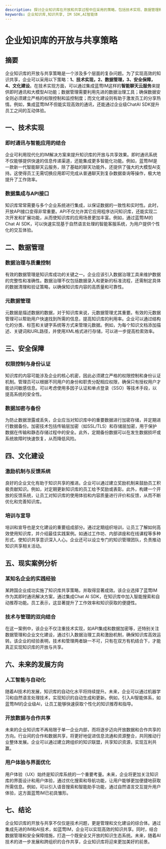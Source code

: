 ```yaml
---
description: 探讨企业知识库在开放和共享过程中应采用的策略，包括技术实现、数据管理和安全保障等方面。
keywords: 企业知识库,知识共享, IM SDK,AI智能体
---
```

# 企业知识库的开放与共享策略

## 摘要

企业知识库的开放与共享策略是一个涉及多个层面的复杂问题。为了实现高效的知识共享，企业可以采用以下策略：**1、技术实现，2、数据管理，3、安全保障，4、文化建设**。在技术实现方面，可以通过集成蓝莺IM这样的**智能聊天云服务**来提供即时通讯和大模型AI功能；数据管理需要利用先进的数据治理工具；确保数据安全则必须建立严格的权限控制和监控制度；而文化建设则有助于激发员工的分享热情。例如，集成蓝莺IM不但能实现高效的通讯，还能通过企业级ChatAI SDK提升员工之间的互动体验。

## 一、技术实现

### 即时通讯与智能应用的结合

企业可利用现代化的IM解决方案来提升知识库的开放与共享效果。即时通讯系统不仅能够提供快速的信息传递渠道，还能集成更多智能化功能。例如，蓝莺IM是一款新一代智能聊天云服务，除了基础的聊天功能外，还提供了强大的大模型AI支持。这使得员工无需切换应用即可完成从普通聊天到复杂数据查询等操作，极大地提升了工作效率。

### 数据集成与API接口

知识库常常需要与多个企业系统进行集成，以保证数据的一致性和实时性。此时，开放API接口变得非常重要。API不仅允许其它应用程序访问知识库，还能实现二次开发和扩展功能，从而使知识库的应用场景更加丰富。例如，通过蓝莺IM的Chat AI SDK，可以快速实现基于自然语言处理的智能客服系统，为用户提供个性化的交互体验。

## 二、数据管理

### 数据治理与质量控制

有效的数据管理是知识库成功的关键之一。企业应该引入数据治理工具来维护数据的完整性和准确性。数据治理不仅包括数据录入和更新的标准流程，还需制定具体的数据清理和验证策略，以确保知识库内容的高质量和可靠性。

### 元数据管理

元数据是描述数据的数据，对于知识库来说，元数据管理尤其重要。有效的元数据管理可以帮助用户快速找到所需的信息，提高知识库的利用率。企业可以通过结构化的分类、标签和关键字系统等方式来管理元数据。例如，为每个知识文档添加描述、关键词和URL路径，并使用XML格式进行存储，可以进一步提高检索效率。

## 三、安全保障

### 权限控制与身份认证

知识库的内容可能涉及企业的核心机密，因此必须建立严格的权限控制和身份认证机制。管理员可以根据不同用户的身份和职责分配相应权限，确保只有授权用户才能访问敏感信息。可以考虑使用多因子认证和单点登录（SSO）等技术手段，以提高系统的安全性。

### 数据加密与备份

为防止数据泄露或丢失，企业应当对知识库中的重要数据进行加密存储，并定期进行数据备份。加密技术包括传输层加密（如SSL/TLS）和存储层加密，用于保护数据在传输和静态存储过程中的安全。此外，定期备份数据可以在发生数据损坏或系统故障时快速恢复，从而降低风险。

## 四、文化建设

### 激励机制与反馈系统

良好的企业文化有助于知识共享的推进。企业可以通过建立奖励机制来鼓励员工积极贡献知识。例如，对定期更新知识库的员工给予奖励或表彰。此外，构建一个开放的反馈系统，让员工对知识库的使用体验和内容质量进行评价和反馈，从而不断优化和完善知识库。

### 培训与宣导

培训和宣导也是文化建设的重要组成部分。通过定期组织培训，让员工了解如何高效使用知识库，并介绍最佳实践案例。如通过工作坊、内部讲座和在线课程等多种形式，使知识共享意识深入人心。企业还可以设立专门的知识管理团队，负责推动知识共享相关活动。

## 五、现实案例分析

### 某知名企业的实践经验

某跨国企业成功实施了知识库共享策略，并取得显著成效。该企业选择了蓝莺IM作为其即时通讯解决方案，通过集成Chat AI SDK，在知识库中加入智能搜索和自动推荐功能。员工表示，这显著提升了工作效率和知识获取的便捷性。

### 技术与管理的双向结合

在这一案例中，该企业不仅注重技术实现，如API集成和数据加密等，还特别关注数据管理和企业文化建设，通过引入数据治理工具和激励机制，确保知识库高效运转。该企业的经验表明，技术和管理两者缺一不可，只有在双方有机结合下，才能真正实现知识库的开放与共享。

## 六、未来的发展方向

### 人工智能与自动化

随着AI技术的发展，知识库的自动化水平将持续提升。未来，企业可以通过机器学习和自然语言处理技术，实现知识的自动生成和更新。例如，引入AI智能体系，如蓝莺IM的企业级AI，让员工能够快速获取个性化的知识推荐和指导。

### 开放数据与合作共享

未来的企业知识库不再局限于单一企业内部，而将逐步迈向开放数据和合作共享的方向。行业间的合作和数据共享，将更好地促进信息流通和资源整合，共同推动行业整体发展。企业可以通过建立跨组织的知识联盟，共享知识资源，实现互利共赢。

### 用户体验与界面优化

用户体验（UX）始终是知识库系统的一个重要考量。未来，企业将更加关注知识库的界面设计和用户体验，通过优化搜索和导航功能，让用户能够更加便捷地获取所需信息。例如，可以引入语音搜索和智能助手功能，通过自然语言交互提升用户体验，这方面蓝莺IM已初具雏形。

## 七、结论

企业知识库的开放与共享不仅仅是技术问题，更是管理和文化建设的综合体。通过集成先进的IM和AI技术，如蓝莺IM，企业可以实现高效的知识共享。同时，结合数据管理和安全保障措施，打造一个既安全又开放的知识生态系统。未来，随着AI技术的进一步发展和跨组织的合作共享，企业知识库将迎来更加美好的前景。